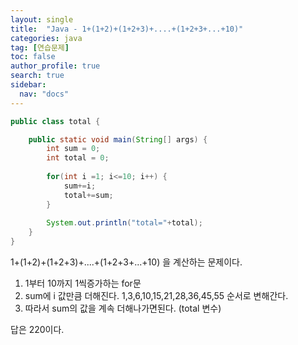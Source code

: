 ```yaml
---
layout: single
title:  "Java - 1+(1+2)+(1+2+3)+....+(1+2+3+...+10)"
categories: java
tag: [연습문제]
toc: false
author_profile: true
search: true
sidebar:
  nav: "docs"
---
```



```java
public class total {

	public static void main(String[] args) {
		int sum = 0;
		int total = 0;
		
		for(int i =1; i<=10; i++) {
			sum+=i;
			total+=sum;
		}
	
		System.out.println("total="+total);
	}
}
```
1+(1+2)+(1+2+3)+....+(1+2+3+...+10) 을 계산하는 문제이다.

1. 1부터 10까지 1씩증가하는 for문
2. sum에  i 값만큼 더해진다. 1,3,6,10,15,21,28,36,45,55 순서로 변해간다.
3. 따라서 sum의 값을 계속 더해나가면된다. (total 변수)


답은 220이다.
